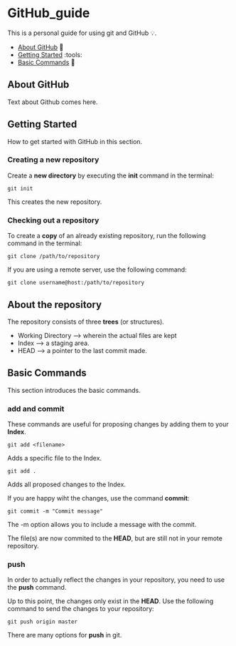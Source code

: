 # GitHub_guide

This is a personal guide for using git and GitHub :bulb:. 
* [About GitHub](#about-github) :closed_book:
* [Getting Started](#getting-started) :tools:
* [Basic Commands](#basic-commands) :pencil:

## About GitHub

Text about Github comes here. 

## Getting Started

How to get started with GitHub in this section. 

### Creating a new repository

Create a **new directory** by executing the **init** command in the terminal: 

```
git init
```

This creates the new repository. 

### Checking out a repository

To create a **copy** of an already existing repository, run the following command in the terminal: 

```
git clone /path/to/repository
```

If you are using a remote server, use the following command: 

```
git clone username@host:/path/to/repository
```

## About the repository

The repository consists of three **trees** (or structures). 
* Working Directory --> wherein the actual files are kept
* Index --> a staging area.
* HEAD --> a pointer to the last commit made. 

## Basic Commands

This section introduces the basic commands. 

### **add** and **commit**

These commands are useful for proposing changes by adding them to your **Index**. 

```
git add <filename>
```

Adds a specific file to the Index. 

```
git add . 
```

Adds all proposed changes to the Index. 

If you are happy wiht the changes, use the command **commit**: 

```
git commit -m "Commit message"
```

The -m option allows you to include a message with the commit. 

The file(s) are now commited to the **HEAD**, but are still not in your remote repository. 

### **push**

In order to actually reflect the changes in your repository, you need to use the **push** command. 

Up to this point, the changes only exist in the **HEAD**. Use the following command to send the changes to your repository: 

```
git push origin master
```

There are many options for **push** in git. 